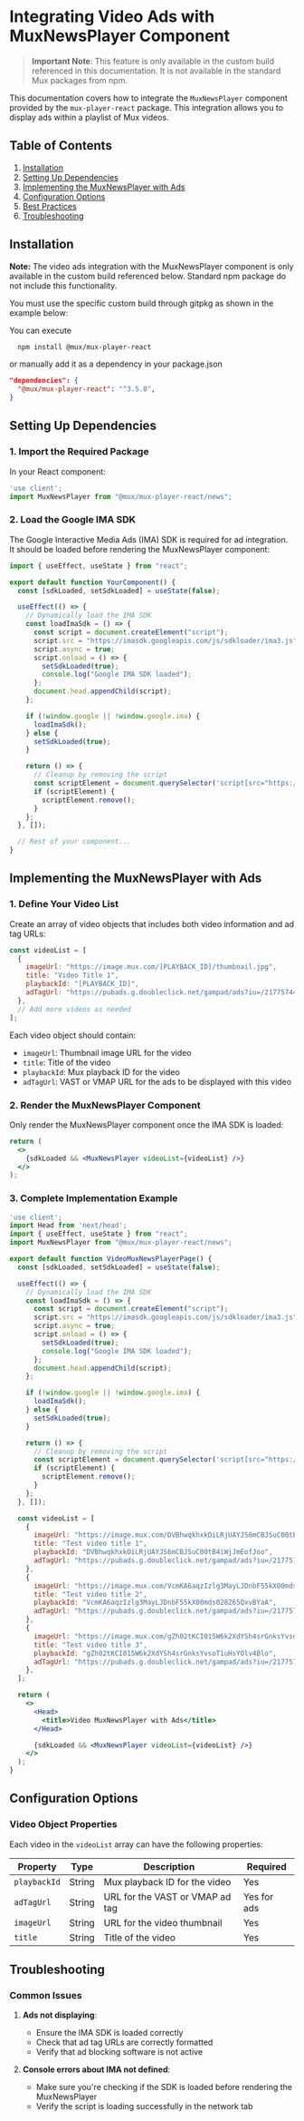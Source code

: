 # Integrating Video Ads with MuxNewsPlayer Component

> **Important Note**: This feature is only available in the custom build referenced in this documentation. It is not available in the standard Mux packages from npm.

This documentation covers how to integrate the `MuxNewsPlayer` component provided by the `mux-player-react` package. This integration allows you to display ads within a playlist of Mux videos.

## Table of Contents

1. [Installation](#installation)
2. [Setting Up Dependencies](#setting-up-dependencies)
3. [Implementing the MuxNewsPlayer with Ads](#implementing-the-playlist-with-ads)
4. [Configuration Options](#configuration-options)
5. [Best Practices](#best-practices)
6. [Troubleshooting](#troubleshooting)

## Installation

**Note:** The video ads integration with the MuxNewsPlayer component is only available in the custom build referenced below. Standard npm package do not include this functionality.

You must use the specific custom build through gitpkg as shown in the example below:

You can execute

```bash
  npm install @mux/mux-player-react
```

or manually add it as a dependency in your package.json

```json
"dependencies": {
  "@mux/mux-player-react": "^3.5.0",
}
```

## Setting Up Dependencies

### 1. Import the Required Package

In your React component:

```jsx
'use client';
import MuxNewsPlayer from "@mux/mux-player-react/news";
```

### 2. Load the Google IMA SDK

The Google Interactive Media Ads (IMA) SDK is required for ad integration. It should be loaded before rendering the MuxNewsPlayer component:

```jsx
import { useEffect, useState } from "react";

export default function YourComponent() {
  const [sdkLoaded, setSdkLoaded] = useState(false);

  useEffect(() => {
    // Dynamically load the IMA SDK
    const loadImaSdk = () => {
      const script = document.createElement("script");
      script.src = "https://imasdk.googleapis.com/js/sdkloader/ima3.js";
      script.async = true;
      script.onload = () => {
        setSdkLoaded(true);
        console.log("Google IMA SDK loaded");
      };
      document.head.appendChild(script);
    };

    if (!window.google || !window.google.ima) {
      loadImaSdk();
    } else {
      setSdkLoaded(true);
    }

    return () => {
      // Cleanup by removing the script
      const scriptElement = document.querySelector('script[src="https://imasdk.googleapis.com/js/sdkloader/ima3.js"]');
      if (scriptElement) {
        scriptElement.remove();
      }
    };
  }, []);

  // Rest of your component...
}
```

## Implementing the MuxNewsPlayer with Ads

### 1. Define Your Video List

Create an array of video objects that includes both video information and ad tag URLs:

```jsx
const videoList = [
  {
    imageUrl: "https://image.mux.com/[PLAYBACK_ID]/thumbnail.jpg",
    title: "Video Title 1",
    playbackId: "[PLAYBACK_ID]",
    adTagUrl: "https://pubads.g.doubleclick.net/gampad/ads?iu=/21775744923/external/single_preroll_skippable&sz=640x480&ciu_szs=300x250%2C728x90&gdfp_req=1&output=vast&unviewed_position_start=1&env=vp&impl=s&correlator=",
  },
  // Add more videos as needed
];
```

Each video object should contain:
- `imageUrl`: Thumbnail image URL for the video
- `title`: Title of the video
- `playbackId`: Mux playback ID for the video
- `adTagUrl`: VAST or VMAP URL for the ads to be displayed with this video

### 2. Render the MuxNewsPlayer Component

Only render the MuxNewsPlayer component once the IMA SDK is loaded:

```jsx
return (
  <>
    {sdkLoaded && <MuxNewsPlayer videoList={videoList} />}
  </>
);
```

### 3. Complete Implementation Example

```jsx
'use client';
import Head from 'next/head';
import { useEffect, useState } from "react";
import MuxNewsPlayer from "@mux/mux-player-react/news";

export default function VideoMuxNewsPlayerPage() {
  const [sdkLoaded, setSdkLoaded] = useState(false);

  useEffect(() => {
    // Dynamically load the IMA SDK
    const loadImaSdk = () => {
      const script = document.createElement("script");
      script.src = "https://imasdk.googleapis.com/js/sdkloader/ima3.js";
      script.async = true;
      script.onload = () => {
        setSdkLoaded(true);
        console.log("Google IMA SDK loaded");
      };
      document.head.appendChild(script);
    };

    if (!window.google || !window.google.ima) {
      loadImaSdk();
    } else {
      setSdkLoaded(true);
    }

    return () => {
      // Cleanup by removing the script
      const scriptElement = document.querySelector('script[src="https://imasdk.googleapis.com/js/sdkloader/ima3.js"]');
      if (scriptElement) {
        scriptElement.remove();
      }
    };
  }, []);

  const videoList = [
    {
      imageUrl: "https://image.mux.com/DVBhwqkhxkOiLRjUAYJS6mCBJSuC00tB4iWjJmEofJoo/thumbnail.jpg",
      title: "Test video title 1",
      playbackId: "DVBhwqkhxkOiLRjUAYJS6mCBJSuC00tB4iWjJmEofJoo",
      adTagUrl: "https://pubads.g.doubleclick.net/gampad/ads?iu=/21775744923/external/single_preroll_skippable&sz=640x480&ciu_szs=300x250%2C728x90&gdfp_req=1&output=vast&unviewed_position_start=1&env=vp&impl=s&correlator=",
    },
    {
      imageUrl: "https://image.mux.com/VcmKA6aqzIzlg3MayLJDnbF55kX00mds028Z65QxvBYaA/thumbnail.jpg",
      title: "Test video title 2",
      playbackId: "VcmKA6aqzIzlg3MayLJDnbF55kX00mds028Z65QxvBYaA",
      adTagUrl: "https://pubads.g.doubleclick.net/gampad/ads?iu=/21775744923/external/vmap_ad_samples&sz=640x480&cust_params=sample_ar%3Dpreonly&ciu_szs=300x250%2C728x90&gdfp_req=1&ad_rule=1&output=vmap&unviewed_position_start=1&env=vp&impl=s&correlator=",
    },
    {
      imageUrl: "https://image.mux.com/gZh02tKCI015W6k2XdYSh4srGnksYvsoT1uHsYOlv4Blo/thumbnail.jpg",
      title: "Test video title 3",
      playbackId: "gZh02tKCI015W6k2XdYSh4srGnksYvsoT1uHsYOlv4Blo",
      adTagUrl: "https://pubads.g.doubleclick.net/gampad/ads?iu=/21775744923/external/vmap_ad_samples&sz=640x480&cust_params=sample_ar%3Dpreonlybumper&ciu_szs=300x250&gdfp_req=1&ad_rule=1&output=vmap&unviewed_position_start=1&env=vp&impl=s&correlator=",
    },
  ];

  return (
    <>
      <Head>
        <title>Video MuxNewsPlayer with Ads</title>
      </Head>

      {sdkLoaded && <MuxNewsPlayer videoList={videoList} />}
    </>
  );
}
```

## Configuration Options

### Video Object Properties

Each video in the `videoList` array can have the following properties:

| Property | Type | Description | Required |
|----------|------|-------------|----------|
| `playbackId` | String | Mux playback ID for the video | Yes |
| `adTagUrl` | String | URL for the VAST or VMAP ad tag | Yes for ads |
| `imageUrl` | String | URL for the video thumbnail | Yes |
| `title` | String | Title of the video | Yes |


## Troubleshooting

### Common Issues

1. **Ads not displaying**:
   - Ensure the IMA SDK is loaded correctly
   - Check that ad tag URLs are correctly formatted
   - Verify that ad blocking software is not active

2. **Console errors about IMA not defined**:
   - Make sure you're checking if the SDK is loaded before rendering the MuxNewsPlayer
   - Verify the script is loading successfully in the network tab
